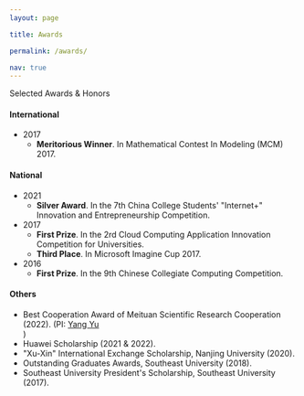```yaml
---
layout: page

title: Awards

permalink: /awards/

nav: true
---
```

Selected Awards & Honors

####  International
- 2017
    - **Meritorious Winner**.   In Mathematical Contest In Modeling (MCM) 2017.

#### National
- 2021
    - **Silver Award**. In the 7th China College Students' "Internet+" Innovation and Entrepreneurship Competition.
- 2017
    - **First Prize**. In the 2rd Cloud Computing Application Innovation Competition for Universities.
    - **Third Place**. In Microsoft Imagine Cup 2017.
- 2016
    - **First Prize**. In the 9th Chinese Collegiate Computing Competition.


#### Others
- Best Cooperation Award of Meituan Scientific Research Cooperation (2022). (PI: <a href="http://lamda.nju.edu.cn/yuy/">Yang Yu</a> <br/>)
- Huawei Scholarship (2021 & 2022).
- "Xu-Xin" International Exchange Scholarship, Nanjing University (2020).
- Outstanding Graduates Awards, Southeast University (2018).
- Southeast University President's Scholarship, Southeast University (2017).
